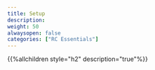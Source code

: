```yaml
---
title: Setup
description:
weight: 50
alwaysopen: false
categories: ["RC Essentials"]
---
```


{{%allchildren style="h2" description="true"%}}
